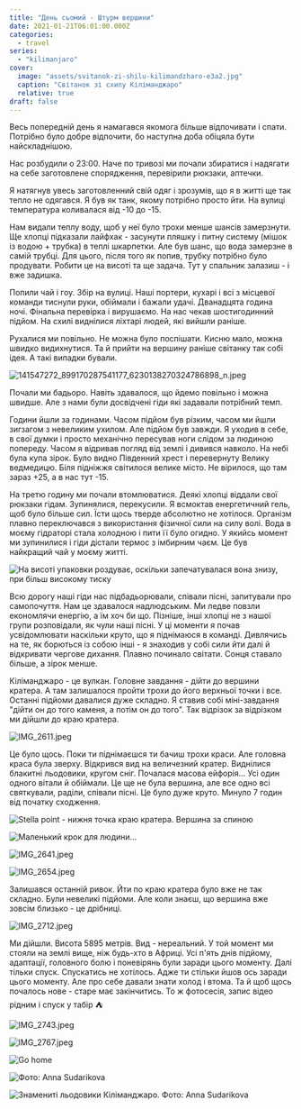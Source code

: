```yaml
---
title: "День сьомий - Штурм вершини"
date: 2021-01-21T06:01:00.000Z
categories:
  - travel
series:
  - "kilimanjaro"
cover:
  image: "assets/svitanok-zi-shilu-kilimandzharo-e3a2.jpg"
  caption: "Світанок зі схилу Кіліманджаро"
  relative: true
draft: false
---
```


Весь попередній день я намагався якомога більше відпочивати і спати. Потрібно було добре відпочити, бо наступна доба обіцяла бути найскладнішою.

Нас розбудили о 23:00. Наче по тривозі ми почали збиратися і надягати на себе заготовлене спорядження, перевірили рюкзаки, аптечки.

Я натягнув увесь заготовленний свій одяг і зрозумів, що я в житті ще так тепло не одягався. Я був як танк, якому потрібно просто йти. На вулиці температура коливалася від -10 до -15.

Нам видали теплу воду, щоб у неї було трохи менше шансів замерзнути. Ще хлопці підказали лайфхак - засунути пляшку і питну систему (мішок із водою + трубка) в теплі шкарпетки. Але був шанс, що вода замерзне в самій трубці. Для цього, після того як попив, трубку потрібно було продувати. Робити це на висоті та ще задача. Тут у спальник залазиш - і вже задишка.

Попили чай і гоу. Збір на вулиці. Наші портери, кухарі і всі з місцевої команди тиснули руки, обіймали і бажали удачі. Дванадцята година ночі. Фінальна перевірка і вирушаємо. На нас чекав шостигодинний підйом. На схилі виднілися ліхтарі людей, які вийшли раніше.

Рухалися ми повільно. Не можна було поспішати. Кисню мало, можна швидко видихнутися. Та й прийти на вершину раніше світанку так собі ідея. А такі випадки бували.

![141547272_899170287541177_6230138270324786898_n.jpeg](assets/141547272-899170287541177-6230138270324786898-n-ef2e.jpg)

Почали ми бадьоро. Навіть здавалося, що йдемо повільно і можна швидше. Але з нами були досвідчені гіди які задавали потрібний темп.

Години йшли за годинами. Часом підйом був різким, часом ми йшли зигзагом з невеликим ухилом. Але підйом був завжди. Я уходив в себе, в свої думки і просто механічно пересував ноги слідом за людиною попереду. Часом я відривав погляд від землі і дивився навколо. На небі була купа зірок. Було видно Південний хрест і перевернуту Велику ведмедицю. Біля підніжжя світилося велике місто. Не вірилося, що там зараз +25, а в нас тут -15.

На третю годину ми почали втомлюватися. Деякі хлопці віддали свої рюкзаки гідам. Зупинялися, перекусили. Я всмоктав енергетичний гель, щоб було більше сил. Їсти щось тверде абсолютно не хотілося. Організм плавно переключався з використання фізичної сили на силу волі. Вода в моєму гідраторі стала холодною і пити її було огидно. У якийсь момент ми зупинилися і гіди дістали термос з імбирним чаєм. Це був найкращий чай у моєму житті.

![На висоті упаковки роздуває, оскільки запечатувалася вона знизу, при більш високому тиску](assets/na-visoti-upakovki-rozduvaie-oskilki-zapechatuvalasya-vona-znizu-pri-bilsh-visokomu-tisku-f63f.jpg "На висоті упаковки роздуває, оскільки запечатувалася вона знизу, при більш високому тиску")

Всю дорогу наші гіди нас підбадьорювали, співали пісні, запитували про самопочуття. Нам це здавалося надлюдським. Ми ледве повзли економлячи енергію, а їм хоч би що. Пізніше, інші хлопці не з нашої групи розповідали, як чули наші пісні. У ці моменти я почав усвідомлювати наскільки круто, що я піднімаюся в команді. Дивлячись на те, як борються із собою інші - я знаходив у собі сили йти далі й відкривати чергове дихання. Плавно починало світати. Сонця ставало більше, а зірок менше.

Кіліманджаро - це вулкан. Головне завдання - дійти до вершини кратера. А там залишалося пройти трохи до його верхньої точки і все. Останні підйоми давалися дуже складно. Я ставив собі міні-завдання "дійти он до того каменя, а потім он до того". Так відрізок за відрізком ми дійшли до краю кратера.

![IMG_2611.jpeg](assets/img-2611-be53.jpg)

Це було щось. Поки ти піднімаєшся ти бачиш трохи краси. Але головна краса була зверху. Відкрився вид на величезний кратер. Виднілися блакитні льодовики, кругом сніг. Почалася масова ейфорія... Усі один одного вітали й обіймали. Це ще не була вершина, але все одно всі святкували, раділи, співали пісні. Це було дуже круто. Минуло 7 годин від початку сходження.

![Stella point - нижня точка краю кратера. Вершина за спиною](assets/stella-point-nizhnya-tochka-krayu-kratera-vershina-za-spinoyu-832f.jpg "Stella point - нижня точка краю кратера. Вершина за спиною")

![Маленький крок для людини...](assets/malenkii-krok-dlya-lyudini-12f4.jpg "Маленький крок для людини...")

![IMG_2641.jpeg](assets/img-2641-1522.jpg)

![IMG_2654.jpeg](assets/img-2654-5271.jpg)

Залишався останній ривок. Йти по краю кратера було вже не так складно. Були невеликі підйоми. Але коли знаєш, що вершина вже зовсім близько - це дрібниці.

![IMG_2712.jpeg](assets/img-2712-2f87.jpg)

Ми дійшли. Висота 5895 метрів. Вид - нереальний. У той момент ми стояли на землі вище, ніж будь-хто в Африці. Усі п'ять днів підйому, адаптації, головного болю і поневірянь були заради цього моменту. Далі тільки спуск. Спускатись не хотілось. Адже ти стільки йшов ось заради цього моменту. Але про себе давали знати холод і втома. Та й щоб щось почалось нове - старе має закінчитись. То ж фотосесія, запис відео рідним і спуск у табір ⛺️

![IMG_2743.jpeg](assets/img-2743-3d20.jpg)

![IMG_2767.jpeg](assets/img-2767-ef3e.jpg)

![Go home](assets/go-home-cb53.jpg "Go home")

![Фото: Anna Sudarikova](assets/foto-anna-sudarikova-31ef.jpg "Фото: Anna Sudarikova")

![Знамениті льодовики Кіліманджаро. Фото: Anna Sudarikova](assets/znameniti-lodoviki-kilimandzharo-foto-anna-sudarikova-d269.jpg "Знамениті льодовики Кіліманджаро. Фото: Anna Sudarikova")
